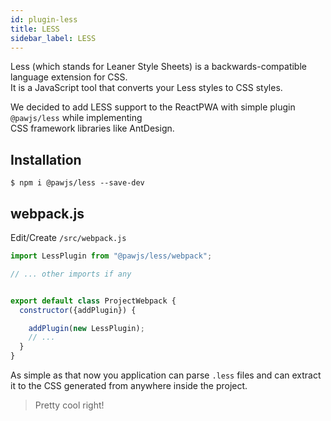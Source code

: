 ```yaml
---
id: plugin-less
title: LESS
sidebar_label: LESS
---
```


Less (which stands for Leaner Style Sheets) is a backwards-compatible language extension for CSS.  
It is a JavaScript tool that converts your Less styles to CSS styles.

We decided to add LESS support to the ReactPWA with simple plugin `@pawjs/less` while implementing  
CSS framework libraries like AntDesign.   


## Installation

```
$ npm i @pawjs/less --save-dev
```

## webpack.js

Edit/Create `/src/webpack.js`

```javascript
import LessPlugin from "@pawjs/less/webpack";

// ... other imports if any


export default class ProjectWebpack {
  constructor({addPlugin}) {

    addPlugin(new LessPlugin);
    // ...
  }
}
```

As simple as that now you application can  parse `.less` files and can extract it to the CSS generated from anywhere inside the project.

> Pretty cool right! 

<script async src="//pagead2.googlesyndication.com/pagead/js/adsbygoogle.js"></script>
<ins class="adsbygoogle"
     style="display:block"
     data-ad-client="ca-pub-7586505628408924"
     data-ad-slot="5652642939"
     data-ad-format="auto"></ins>
<script>
(adsbygoogle = window.adsbygoogle || []).push({});
</script>
